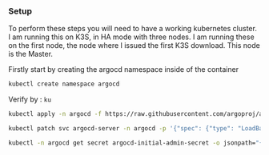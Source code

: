 
### Setup

To perform these steps you will need to have a working kubernetes cluster. I am running this on K3S, in HA mode with three nodes. I am running these on the first node, the node where I issued the first K3S download. This node is the Master. 

Firstly start by creating the argocd namespace inside of the container

```bash
kubectl create namespace argocd
```

Verify by : `ku`

```bash
kubectl apply -n argocd -f https://raw.githubusercontent.com/argoproj/argo-cd/stable/manifests/install.yaml
```

```bash
kubectl patch svc argocd-server -n argocd -p '{"spec": {"type": "LoadBalancer"}}'
```

```bash
kubectl -n argocd get secret argocd-initial-admin-secret -o jsonpath="{.data.password}" | base64 -d
```

